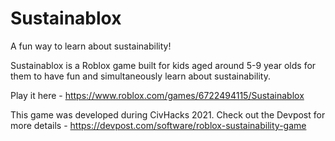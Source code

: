 # Sustainablox

A fun way to learn about sustainability!

Sustainablox is a Roblox game built for kids aged around 5-9 year olds for them to have fun and simultaneously learn about sustainability.

Play it here - https://www.roblox.com/games/6722494115/Sustainablox

This game was developed during CivHacks 2021. Check out the Devpost for more details - https://devpost.com/software/roblox-sustainability-game
